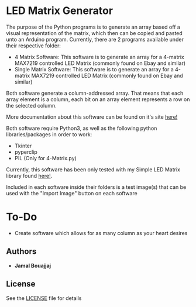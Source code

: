 # LED Matrix Generator
The purpose of the Python programs is to generate an array based off a visual representation of the matrix, which then can be copied and pasted unto an Arduino program. Currently, there are 2 programs available under their respective folder:

- 4 Matrix Software: This software is to generate an array for a 4-matrix MAX7219 controlled LED Matrix (commonly found on Ebay and similar)
- Single Matrix Software: This software is to generate an array for a 4-matrix MAX7219 controlled LED Matrix (commonly found on Ebay and similar)

Both software generate a column-addressed array. That means that each array element is a column, each bit on an array element represents a row on the selected column.

More documentation about this software can be found on it's site [here!](https://www.electro707.com/documentation/Software/LED_matrix_generator/)

Both software require Python3, as well as the following python libraries/packages in order to work:
- Tkinter
- pyperclip
- PIL (Only for 4-Matrix.py)

Currently, this software has been only tested with my Simple LED Matrix library found [here!](https://github.com/Electro707/Simple-LED-Matrix-Library).

Included in each software inside their folders is a test image(s) that can be used with the "Import Image" button on each software

# To-Do
- Create software which allows for as many column as your heart desires

## Authors

* **Jamal Bouajjaj**

## License

See the [LICENSE](LICENSE) file for details
